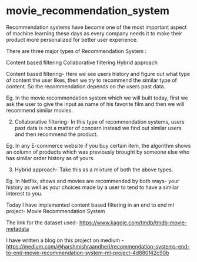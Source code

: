 # movie_recommendation_system
Recommendation systems have become one of the most important aspect of machine learning these days as every company needs it to make their product more
personalized for better user experience.

There are three major types of Recommendation System :

Content based filtering
Collaborative filtering
Hybrid approach

Content based filtering- Here we see users history and figure out what type of content the user likes, then we try to recommend the similar type of content. 
                         So the recommendation depends on the users past data.
                         
Eg. In the movie recommendation system which we will built today, first we ask the user to give the input as name of his favorite film 
and then we will recommend similar movies.
                        
2. Collaborative filtering- In this type of recommendation systems, users past data is not a matter of concern instead we find out similar users and then 
                        recommend the product.
                        
Eg. In any E-commerce website if you buy certain item, the algorithm shows an column of products which was previously 
brought by someone else who has similar order history as of yours.
                        
3. Hybrid approach- Take this as a mixture of both the above types.

Eg. In Netflix, shows and movies are recommended by both ways- your history as well as your choices made by a user to tend 
to have a similar interest to you.
                       
Today I have implemented content based filtering in an end to end ml project- Movie Recommendation System

The link for the dataset used- https://www.kaggle.com/tmdb/tmdb-movie-metadata

I have written a blog on this project on medium - https://medium.com/@harshmishraandheri/recommendation-systems-end-to-end-movie-recommendation-system-ml-project-4d880f42c90b
